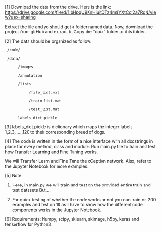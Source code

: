 

[1] Download the data from the drive.
Here is the link: https://drive.google.com/file/d/1IbHpqU9KnHiuitOTz4m8YXtCot2a7RgN/view?usp=sharing

Extract the file and yo should get a folder named data. Now, download the project from gitHub and extract it. Copy the "data" folder to this folder.


[2] The data should be organized as follow:

     /code/

     /data/

          /images

          /annotation

          /lists

               /file_list.mat

               /train_list.mat

               /test_list.mat

          labels_dict.pickle
     


[3] labels_dict.pickle is dictionary which maps the integer labels 1,2,3,.....,120 to their corresponding breed of dogs.

[4] The code is written in the form of a nice interface with all docstrings in place for every method, class and module. Run main.py file to train and test how Transfer Learning and Fine Tuning works.

We will Transfer Learn and Fine Tune the xCeption network. Also, refer to the Jupyter Notebook for more examples.


[5] Note:
1. Here, in main.py we will train and test on the provided entire train and test datasets
But....

2. For quick testing of whether the code works or not
you can train on 200 examples and test on 10 as I have to show how the different code components works in the Jupyter Notebook.


[6] Requirements:
Numpy, scipy, sklearn, skimage, h5py, keras and tensorflow for Python3

